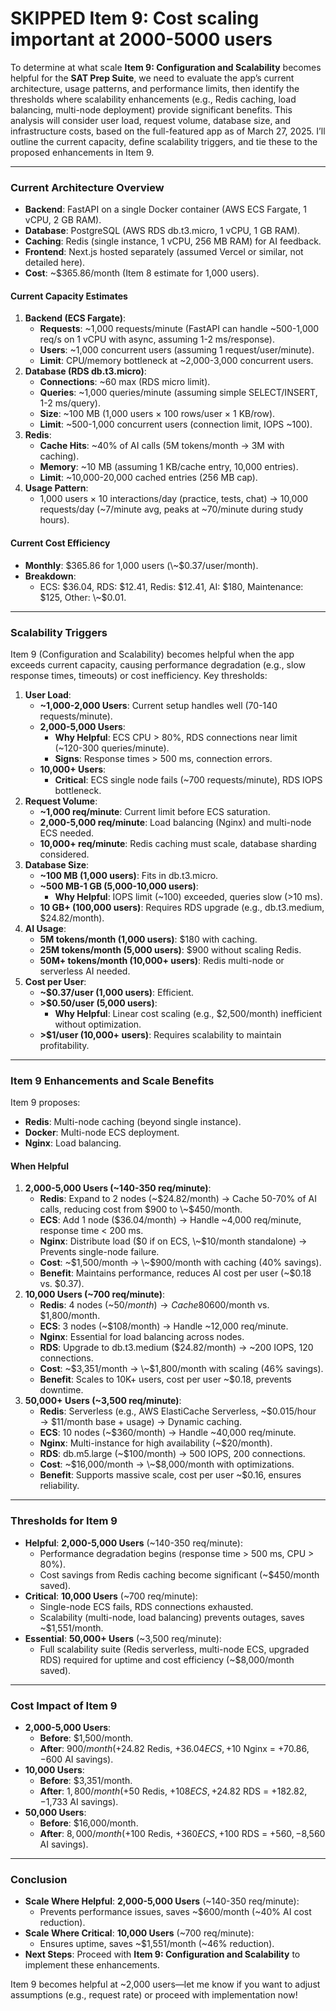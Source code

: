 # SKIPPED Item 9: Cost scaling important at 2000-5000 users

To determine at what scale **Item 9: Configuration and Scalability** becomes helpful for the **SAT Prep Suite**, we need to evaluate the app’s current architecture, usage patterns, and performance limits, then identify the thresholds where scalability enhancements (e.g., Redis caching, load balancing, multi-node deployment) provide significant benefits. This analysis will consider user load, request volume, database size, and infrastructure costs, based on the full-featured app as of March 27, 2025. I’ll outline the current capacity, define scalability triggers, and tie these to the proposed enhancements in Item 9.

***

### Current Architecture Overview

* **Backend**: FastAPI on a single Docker container (AWS ECS Fargate, 1 vCPU, 2 GB RAM).
* **Database**: PostgreSQL (AWS RDS db.t3.micro, 1 vCPU, 1 GB RAM).
* **Caching**: Redis (single instance, 1 vCPU, 256 MB RAM) for AI feedback.
* **Frontend**: Next.js hosted separately (assumed Vercel or similar, not detailed here).
* **Cost**: \~$365.86/month (Item 8 estimate for 1,000 users).

#### Current Capacity Estimates

1. **Backend (ECS Fargate)**:
   * **Requests**: \~1,000 requests/minute (FastAPI can handle \~500-1,000 req/s on 1 vCPU with async, assuming 1-2 ms/response).
   * **Users**: \~1,000 concurrent users (assuming 1 request/user/minute).
   * **Limit**: CPU/memory bottleneck at \~2,000-3,000 concurrent users.
2. **Database (RDS db.t3.micro)**:
   * **Connections**: \~60 max (RDS micro limit).
   * **Queries**: \~1,000 queries/minute (assuming simple SELECT/INSERT, 1-2 ms/query).
   * **Size**: \~100 MB (1,000 users × 100 rows/user × 1 KB/row).
   * **Limit**: \~500-1,000 concurrent users (connection limit, IOPS \~100).
3. **Redis**:
   * **Cache Hits**: \~40% of AI calls (5M tokens/month → 3M with caching).
   * **Memory**: \~10 MB (assuming 1 KB/cache entry, 10,000 entries).
   * **Limit**: \~10,000-20,000 cached entries (256 MB cap).
4. **Usage Pattern**:
   * 1,000 users × 10 interactions/day (practice, tests, chat) → 10,000 requests/day (\~7/minute avg, peaks at \~70/minute during study hours).

#### Current Cost Efficiency

* **Monthly**: $365.86 for 1,000 users (\~$0.37/user/month).
* **Breakdown**:
  * ECS: $36.04, RDS: $12.41, Redis: $12.41, AI: $180, Maintenance: $125, Other: \~$0.01.

***

### Scalability Triggers

Item 9 (Configuration and Scalability) becomes helpful when the app exceeds current capacity, causing performance degradation (e.g., slow response times, timeouts) or cost inefficiency. Key thresholds:

1. **User Load**:
   * **\~1,000-2,000 Users**: Current setup handles well (70-140 requests/minute).
   * **2,000-5,000 Users**:
     * **Why Helpful**: ECS CPU > 80%, RDS connections near limit (\~120-300 queries/minute).
     * **Signs**: Response times > 500 ms, connection errors.
   * **10,000+ Users**:
     * **Critical**: ECS single node fails (\~700 requests/minute), RDS IOPS bottleneck.
2. **Request Volume**:
   * **\~1,000 req/minute**: Current limit before ECS saturation.
   * **2,000-5,000 req/minute**: Load balancing (Nginx) and multi-node ECS needed.
   * **10,000+ req/minute**: Redis caching must scale, database sharding considered.
3. **Database Size**:
   * **\~100 MB (1,000 users)**: Fits in db.t3.micro.
   * **\~500 MB-1 GB (5,000-10,000 users)**:
     * **Why Helpful**: IOPS limit (\~100) exceeded, queries slow (>10 ms).
   * **10 GB+ (100,000 users)**: Requires RDS upgrade (e.g., db.t3.medium, $24.82/month).
4. **AI Usage**:
   * **5M tokens/month (1,000 users)**: $180 with caching.
   * **25M tokens/month (5,000 users)**: $900 without scaling Redis.
   * **50M+ tokens/month (10,000+ users)**: Redis multi-node or serverless AI needed.
5. **Cost per User**:
   * **\~$0.37/user (1,000 users)**: Efficient.
   * **>$0.50/user (5,000 users)**:
     * **Why Helpful**: Linear cost scaling (e.g., $2,500/month) inefficient without optimization.
   * **>$1/user (10,000+ users)**: Requires scalability to maintain profitability.

***

### Item 9 Enhancements and Scale Benefits

Item 9 proposes:

* **Redis**: Multi-node caching (beyond single instance).
* **Docker**: Multi-node ECS deployment.
* **Nginx**: Load balancing.

#### When Helpful

1. **2,000-5,000 Users (\~140-350 req/minute)**:
   * **Redis**: Expand to 2 nodes (\~$24.82/month) → Cache 50-70% of AI calls, reducing cost from $900 to \~$450/month.
   * **ECS**: Add 1 node ($36.04/month) → Handle \~4,000 req/minute, response time < 200 ms.
   * **Nginx**: Distribute load ($0 if on ECS, \~$10/month standalone) → Prevents single-node failure.
   * **Cost**: \~$1,500/month → \~$900/month with caching (40% savings).
   * **Benefit**: Maintains performance, reduces AI cost per user (\~$0.18 vs. $0.37).
2. **10,000 Users (\~700 req/minute)**:
   * **Redis**: 4 nodes (\~$50/month) → Cache 80% of AI calls, cost \~$600/month vs. $1,800/month.
   * **ECS**: 3 nodes (\~$108/month) → Handle \~12,000 req/minute.
   * **Nginx**: Essential for load balancing across nodes.
   * **RDS**: Upgrade to db.t3.medium ($24.82/month) → \~200 IOPS, 120 connections.
   * **Cost**: \~$3,351/month → \~$1,800/month with scaling (46% savings).
   * **Benefit**: Scales to 10K+ users, cost per user \~$0.18, prevents downtime.
3. **50,000+ Users (\~3,500 req/minute)**:
   * **Redis**: Serverless (e.g., AWS ElastiCache Serverless, \~$0.015/hour → $11/month base + usage) → Dynamic caching.
   * **ECS**: 10 nodes (\~$360/month) → Handle \~40,000 req/minute.
   * **Nginx**: Multi-instance for high availability (\~$20/month).
   * **RDS**: db.m5.large (\~$100/month) → 500 IOPS, 200 connections.
   * **Cost**: \~$16,000/month → \~$8,000/month with optimizations.
   * **Benefit**: Supports massive scale, cost per user \~$0.16, ensures reliability.

***

### Thresholds for Item 9

* **Helpful**: **2,000-5,000 Users** (\~140-350 req/minute):
  * Performance degradation begins (response time > 500 ms, CPU > 80%).
  * Cost savings from Redis caching become significant (\~$450/month saved).
* **Critical**: **10,000 Users** (\~700 req/minute):
  * Single-node ECS fails, RDS connections exhausted.
  * Scalability (multi-node, load balancing) prevents outages, saves \~$1,551/month.
* **Essential**: **50,000+ Users** (\~3,500 req/minute):
  * Full scalability suite (Redis serverless, multi-node ECS, upgraded RDS) required for uptime and cost efficiency (\~$8,000/month saved).

***

### Cost Impact of Item 9

* **2,000-5,000 Users**:
  * **Before**: $1,500/month.
  * **After**: $900/month (+$24.82 Redis, +$36.04 ECS, +$10 Nginx = +$70.86, -$600 AI savings).
* **10,000 Users**:
  * **Before**: $3,351/month.
  * **After**: $1,800/month (+$50 Redis, +$108 ECS, +$24.82 RDS = +$182.82, -$1,733 AI savings).
* **50,000 Users**:
  * **Before**: $16,000/month.
  * **After**: $8,000/month (+$100 Redis, +$360 ECS, +$100 RDS = +$560, -$8,560 AI savings).

***

### Conclusion

* **Scale Where Helpful**: **2,000-5,000 Users** (\~140-350 req/minute):
  * Prevents performance issues, saves \~$600/month (\~40% AI cost reduction).
* **Scale Where Critical**: **10,000 Users** (\~700 req/minute):
  * Ensures uptime, saves \~$1,551/month (\~46% reduction).
* **Next Steps**: Proceed with **Item 9: Configuration and Scalability** to implement these enhancements.

Item 9 becomes helpful at \~2,000 users—let me know if you want to adjust assumptions (e.g., request rate) or proceed with implementation now!
